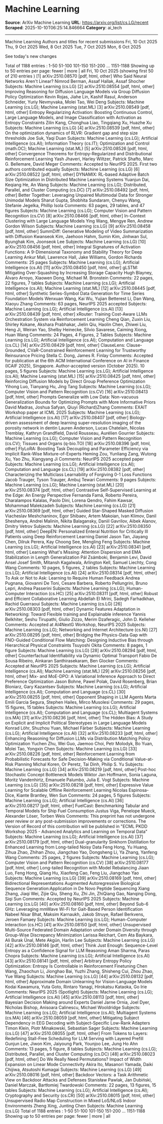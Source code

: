 # Machine Learning

**Source**: ArXiv Machine Learning
**URL**: https://arxiv.org/list/cs.LG/recent
**Scraped**: 2025-10-10T06:25:14.846664
**Category**: ai_tech

---

Machine Learning
Authors and titles for recent submissions
Fri, 10 Oct 2025
Thu, 9 Oct 2025
Wed, 8 Oct 2025
Tue, 7 Oct 2025
Mon, 6 Oct 2025

See today's new changes

Total of 1188 entries : 1-50 51-100 101-150 151-200 ... 1151-1188
Showing up to 50 entries per page: fewer | more | all
Fri, 10 Oct 2025 (showing first 50 of 210 entries )
[1] arXiv:2510.08570 [pdf, html, other]
Who Said Neural Networks Aren't Linear?
Nimrod Berman, Assaf Hallak, Assaf Shocher
Subjects: Machine Learning (cs.LG)
[2] arXiv:2510.08554 [pdf, html, other]
Improving Reasoning for Diffusion Language Models via Group Diffusion Policy Optimization
Kevin Rojas, Jiahe Lin, Kashif Rasul, Anderson Schneider, Yuriy Nevmyvaka, Molei Tao, Wei Deng
Subjects: Machine Learning (cs.LG); Machine Learning (stat.ML)
[3] arXiv:2510.08549 [pdf, html, other]
Entropy Regularizing Activation: Boosting Continuous Control, Large Language Models, and Image Classification with Activation as Entropy Constraints
Zilin Kang, Chonghua Liao, Tingqiang Xu, Huazhe Xu
Subjects: Machine Learning (cs.LG)
[4] arXiv:2510.08539 [pdf, html, other]
On the optimization dynamics of RLVR: Gradient gap and step size thresholds
Joe Suk, Yaqi Duan
Subjects: Machine Learning (cs.LG); Artificial Intelligence (cs.AI); Information Theory (cs.IT); Optimization and Control (math.OC); Machine Learning (stat.ML)
[5] arXiv:2510.08526 [pdf, html, other]
Convergence Theorems for Entropy-Regularized and Distributional Reinforcement Learning
Yash Jhaveri, Harley Wiltzer, Patrick Shafto, Marc G. Bellemare, David Meger
Comments: Accepted to NeurIPS 2025. First two authors contributed equally
Subjects: Machine Learning (cs.LG)
[6] arXiv:2510.08522 [pdf, html, other]
DYNAMIX: RL-based Adaptive Batch Size Optimization in Distributed Machine Learning Systems
Yuanjun Dai, Keqiang He, An Wang
Subjects: Machine Learning (cs.LG); Distributed, Parallel, and Cluster Computing (cs.DC)
[7] arXiv:2510.08492 [pdf, html, other]
Better Together: Leveraging Unpaired Multimodal Data for Stronger Unimodal Models
Sharut Gupta, Shobhita Sundaram, Chenyu Wang, Stefanie Jegelka, Phillip Isola
Comments: 63 pages, 29 tables, and 47 figures
Subjects: Machine Learning (cs.LG); Computer Vision and Pattern Recognition (cs.CV)
[8] arXiv:2510.08466 [pdf, html, other]
In-Context Clustering with Large Language Models
Ying Wang, Mengye Ren, Andrew Gordon Wilson
Subjects: Machine Learning (cs.LG)
[9] arXiv:2510.08458 [pdf, html, other]
SummDiff: Generative Modeling of Video Summarization with Diffusion
Kwanseok Kim, Jaehoon Hahm, Sumin Kim, Jinhwan Sul, Byunghak Kim, Joonseok Lee
Subjects: Machine Learning (cs.LG)
[10] arXiv:2510.08456 [pdf, html, other]
Integral Signatures of Activation Functions: A 9-Dimensional Taxonomy and Stability Theory for Deep Learning
Ankur Mali, Lawrence Hall, Jake Williams, Gordon Richards
Comments: 25 pages
Subjects: Machine Learning (cs.LG); Artificial Intelligence (cs.AI)
[11] arXiv:2510.08450 [pdf, html, other]
gLSTM: Mitigating Over-Squashing by Increasing Storage Capacity
Hugh Blayney, Álvaro Arroyo, Xiaowen Dong, Michael M. Bronstein
Comments: 22 pages, 22 figures, 7 tables
Subjects: Machine Learning (cs.LG); Artificial Intelligence (cs.AI); Machine Learning (stat.ML)
[12] arXiv:2510.08445 [pdf, html, other]
Synthetic Series-Symbol Data Generation for Time Series Foundation Models
Wenxuan Wang, Kai Wu, Yujian Betterest Li, Dan Wang, Xiaoyu Zhang
Comments: 63 pages, NeurIPS 2025 accepted
Subjects: Machine Learning (cs.LG); Artificial Intelligence (cs.AI)
[13] arXiv:2510.08439 [pdf, html, other]
xRouter: Training Cost-Aware LLMs Orchestration System via Reinforcement Learning
Cheng Qian, Zuxin Liu, Shirley Kokane, Akshara Prabhakar, Jielin Qiu, Haolin Chen, Zhiwei Liu, Heng Ji, Weiran Yao, Shelby Heinecke, Silvio Savarese, Caiming Xiong, Huan Wang
Comments: 24 Pages, 4 Figures, 2 Tables
Subjects: Machine Learning (cs.LG); Artificial Intelligence (cs.AI); Computation and Language (cs.CL)
[14] arXiv:2510.08429 [pdf, html, other]
ClauseLens: Clause-Grounded, CVaR-Constrained Reinforcement Learning for Trustworthy Reinsurance Pricing
Stella C. Dong, James R. Finlay
Comments: Accepted for publication at the 6th ACM International Conference on AI in Finance (ICAIF 2025), Singapore. Author-accepted version (October 2025). 10 pages, 5 figures
Subjects: Machine Learning (cs.LG); Artificial Intelligence (cs.AI); Machine Learning (stat.ML)
[15] arXiv:2510.08425 [pdf, html, other]
Reinforcing Diffusion Models by Direct Group Preference Optimization
Yihong Luo, Tianyang Hu, Jing Tang
Subjects: Machine Learning (cs.LG); Computer Vision and Pattern Recognition (cs.CV)
[16] arXiv:2510.08413 [pdf, html, other]
Prompts Generalize with Low Data: Non-vacuous Generalization Bounds for Optimizing Prompts with More Informative Priors
David Madras, Joshua Safyan, Qiuyi (Richard)Zhang
Comments: EXAIT Workshop paper at ICML 2025
Subjects: Machine Learning (cs.LG); Artificial Intelligence (cs.AI)
[17] arXiv:2510.08407 [pdf, other]
Biology-driven assessment of deep learning super-resolution imaging of the porosity network in dentin
Lauren Anderson, Lucas Chatelain, Nicolas Tremblay, Kathryn Grandfield, David Rousseau, Aurélien Gourrier
Subjects: Machine Learning (cs.LG); Computer Vision and Pattern Recognition (cs.CV); Tissues and Organs (q-bio.TO)
[18] arXiv:2510.08396 [pdf, html, other]
FlyLoRA: Boosting Task Decoupling and Parameter Efficiency via Implicit Rank-Wise Mixture-of-Experts
Heming Zou, Yunliang Zang, Wutong Xu, Yao Zhu, Xiangyang Ji
Comments: NeurIPS 2025 accepted paper
Subjects: Machine Learning (cs.LG); Artificial Intelligence (cs.AI); Computation and Language (cs.CL)
[19] arXiv:2510.08382 [pdf, other]
Characterizing the Multiclass Learnability of Forgiving 0-1 Loss Functions
Jacob Trauger, Tyson Trauger, Ambuj Tewari
Comments: 9 pages
Subjects: Machine Learning (cs.LG); Machine Learning (stat.ML)
[20] arXiv:2510.08374 [pdf, html, other]
Contrastive Self-Supervised Learning at the Edge: An Energy Perspective
Fernanda Famá, Roberto Pereira, Charalampos Kalalas, Paolo Dini, Lorena Qendro, Fahim Kawsar, Mohammad Malekzadeh
Subjects: Machine Learning (cs.LG)
[21] arXiv:2510.08369 [pdf, html, other]
Guided Star-Shaped Masked Diffusion
Viacheslav Meshchaninov, Egor Shibaev, Artem Makoian, Ivan Klimov, Danil Sheshenya, Andrei Malinin, Nikita Balagansky, Daniil Gavrilov, Aibek Alanov, Dmitry Vetrov
Subjects: Machine Learning (cs.LG)
[22] arXiv:2510.08350 [pdf, html, other]
DeepEN: Personalized Enteral Nutrition for Critically Ill Patients using Deep Reinforcement Learning
Daniel Jason Tan, Jiayang Chen, Dilruk Perera, Kay Choong See, Mengling Feng
Subjects: Machine Learning (cs.LG); Artificial Intelligence (cs.AI)
[23] arXiv:2510.08341 [pdf, html, other]
Learning What's Missing: Attention Dispersion and EMA Stabilization in Length Generalization
Pál Zsámboki, Benjamin Levi, David Ansel Josef Smith, Mitansh Kagalwala, Arlington Kell, Samuel Liechty, Cong Wang
Comments: 10 pages, 5 figures, 2 tables
Subjects: Machine Learning (cs.LG); Artificial Intelligence (cs.AI)
[24] arXiv:2510.08314 [pdf, html, other]
To Ask or Not to Ask: Learning to Require Human Feedback
Andrea Pugnana, Giovanni De Toni, Cesare Barbera, Roberto Pellungrini, Bruno Lepri, Andrea Passerini
Subjects: Machine Learning (cs.LG); Human-Computer Interaction (cs.HC)
[25] arXiv:2510.08311 [pdf, html, other]
Robust and Efficient Collaborative Learning
Abdellah El Mrini, Sadegh Farhadkhan, Rachid Guerraoui
Subjects: Machine Learning (cs.LG)
[26] arXiv:2510.08303 [pdf, html, other]
Dynamic Features Adaptation in Networking: Toward Flexible training and Explainable inference
Yannis Belkhiter, Seshu Tirupathi, Giulio Zizzo, Merim Dzaferagic, John D. Kelleher
Comments: Accepted at AI4NextG Workshop, NeurIPS 2025
Subjects: Machine Learning (cs.LG); Networking and Internet Architecture (cs.NI)
[27] arXiv:2510.08295 [pdf, html, other]
Bridging the Physics-Data Gap with FNO-Guided Conditional Flow Matching: Designing Inductive Bias through Hierarchical Physical Constraints
Tsuyoshi Okita
Comments: 8 pages, 1 figure
Subjects: Machine Learning (cs.LG)
[28] arXiv:2510.08294 [pdf, html, other]
Counterfactual Identifiability via Dynamic Optimal Transport
Fabio De Sousa Ribeiro, Ainkaran Santhirasekaram, Ben Glocker
Comments: Accepted at NeurIPS 2025
Subjects: Machine Learning (cs.LG); Artificial Intelligence (cs.AI); Machine Learning (stat.ML)
[29] arXiv:2510.08256 [pdf, html, other]
Mix- and MoE-DPO: A Variational Inference Approach to Direct Preference Optimization
Jason Bohne, Pawel Polak, David Rosenberg, Brian Bloniarz, Gary Kazantsev
Subjects: Machine Learning (cs.LG); Artificial Intelligence (cs.AI); Computation and Language (cs.CL)
[30] arXiv:2510.08255 [pdf, html, other]
Opponent Shaping in LLM Agents
Marta Emili Garcia Segura, Stephen Hailes, Mirco Musolesi
Comments: 29 pages, 15 figures, 15 tables
Subjects: Machine Learning (cs.LG); Artificial Intelligence (cs.AI); Computation and Language (cs.CL); Multiagent Systems (cs.MA)
[31] arXiv:2510.08236 [pdf, html, other]
The Hidden Bias: A Study on Explicit and Implicit Political Stereotypes in Large Language Models
Konrad Löhr, Shuzhou Yuan, Michael Färber
Subjects: Machine Learning (cs.LG); Artificial Intelligence (cs.AI)
[32] arXiv:2510.08233 [pdf, html, other]
Enhancing Reasoning for Diffusion LLMs via Distribution Matching Policy Optimization
Yuchen Zhu, Wei Guo, Jaemoo Choi, Petr Molodyk, Bo Yuan, Molei Tao, Yongxin Chen
Subjects: Machine Learning (cs.LG)
[33] arXiv:2510.08226 [pdf, html, other]
Reinforcement Learning from Probabilistic Forecasts for Safe Decision-Making via Conditional Value-at-Risk Planning
Michal Koren, Or Peretz, Tai Dinh, Philip S. Yu
Subjects: Machine Learning (cs.LG)
[34] arXiv:2510.08219 [pdf, html, other]
Post-hoc Stochastic Concept Bottleneck Models
Wiktor Jan Hoffmann, Sonia Laguna, Moritz Vandenhirtz, Emanuele Palumbo, Julia E. Vogt
Subjects: Machine Learning (cs.LG)
[35] arXiv:2510.08218 [pdf, html, other]
Expressive Value Learning for Scalable Offline Reinforcement Learning
Nicolas Espinosa-Dice, Kiante Brantley, Wen Sun
Comments: 24 pages, 5 figures
Subjects: Machine Learning (cs.LG); Artificial Intelligence (cs.AI)
[36] arXiv:2510.08217 [pdf, html, other]
FuelCast: Benchmarking Tabular and Temporal Models for Ship Fuel Consumption
Justus Viga, Penelope Mueck, Alexander Löser, Torben Weis
Comments: This preprint has not undergone peer review or any post-submission improvements or corrections. The Version of Record of this contribution will be published in "ECML PKDD Workshop 2025 - Advanced Analytics and Learning on Temporal Data"
Subjects: Machine Learning (cs.LG); Artificial Intelligence (cs.AI)
[37] arXiv:2510.08179 [pdf, html, other]
Dual-granularity Sinkhorn Distillation for Enhanced Learning from Long-tailed Noisy Data
Feng Hong, Yu Huang, Zihua Zhao, Zhihan Zhou, Jiangchao Yao, Dongsheng Li, Ya Zhang, Yanfeng Wang
Comments: 25 pages, 2 figures
Subjects: Machine Learning (cs.LG); Computer Vision and Pattern Recognition (cs.CV)
[38] arXiv:2510.08177 [pdf, html, other]
Long-tailed Recognition with Model Rebalancing
Jiaan Luo, Feng Hong, Qiang Hu, Xiaofeng Cao, Feng Liu, Jiangchao Yao
Subjects: Machine Learning (cs.LG)
[39] arXiv:2510.08169 [pdf, html, other]
Bidirectional Representations Augmented Autoregressive Biological Sequence Generation:Application in De Novo Peptide Sequencing
Xiang Zhang, Jiaqi Wei, Zijie Qiu, Sheng Xu, Zhi Jin, ZhiQiang Gao, Nanqing Dong, Siqi Sun
Comments: Accepted by NeurIPS 2025
Subjects: Machine Learning (cs.LG)
[40] arXiv:2510.08160 [pdf, html, other]
Beyond Sub-6 GHz: Leveraging mmWave Wi-Fi for Gait-Based Person Identification
Nabeel Nisar Bhat, Maksim Karnaukh, Jakob Struye, Rafael Berkvens, Jeroen Famaey
Subjects: Machine Learning (cs.LG); Human-Computer Interaction (cs.HC)
[41] arXiv:2510.08150 [pdf, html, other]
Unsupervised Multi-Source Federated Domain Adaptation under Domain Diversity through Group-Wise Discrepancy Minimization
Larissa Reichart, Cem Ata Baykara, Ali Burak Ünal, Mete Akgün, Harlin Lee
Subjects: Machine Learning (cs.LG)
[42] arXiv:2510.08146 [pdf, html, other]
Think Just Enough: Sequence-Level Entropy as a Confidence Signal for LLM Reasoning
Aman Sharma, Paras Chopra
Subjects: Machine Learning (cs.LG); Artificial Intelligence (cs.AI)
[43] arXiv:2510.08141 [pdf, html, other]
Arbitrary Entropy Policy Optimization: Entropy Is Controllable in Reinforcement Finetuning
Chen Wang, Zhaochun Li, Jionghao Bai, Yuzhi Zhang, Shisheng Cui, Zhou Zhao, Yue Wang
Subjects: Machine Learning (cs.LG)
[44] arXiv:2510.08132 [pdf, html, other]
Approximate Domain Unlearning for Vision-Language Models
Kodai Kawamura, Yuta Goto, Rintaro Yanagi, Hirokatsu Kataoka, Go Irie
Comments: NeurIPS 2025 (Spotlight)
Subjects: Machine Learning (cs.LG); Artificial Intelligence (cs.AI)
[45] arXiv:2510.08113 [pdf, html, other]
Bayesian Decision Making around Experts
Daniel Jarne Ornia, Joel Dyer, Nicholas Bishop, Anisoara Calinescu, Michael Wooldridge
Subjects: Machine Learning (cs.LG); Artificial Intelligence (cs.AI); Multiagent Systems (cs.MA)
[46] arXiv:2510.08059 [pdf, html, other]
Mitigating Subject Dependency in EEG Decoding with Subject-Specific Low-Rank Adapters
Timon Klein, Piotr Minakowski, Sebastian Sager
Subjects: Machine Learning (cs.LG)
[47] arXiv:2510.08055 [pdf, html, other]
From Tokens to Layers: Redefining Stall-Free Scheduling for LLM Serving with Layered Prefill
Gunjun Lee, Jiwon Kim, Jaiyoung Park, Younjoo Lee, Jung Ho Ahn
Comments: 13 pages, 5 figure, 8 tables
Subjects: Machine Learning (cs.LG); Distributed, Parallel, and Cluster Computing (cs.DC)
[48] arXiv:2510.08023 [pdf, html, other]
Do We Really Need Permutations? Impact of Width Expansion on Linear Mode Connectivity
Akira Ito, Masanori Yamada, Daiki Chijiwa, Atsutoshi Kumagai
Subjects: Machine Learning (cs.LG)
[49] arXiv:2510.08016 [pdf, html, other]
Backdoor Vectors: a Task Arithmetic View on Backdoor Attacks and Defenses
Stanisław Pawlak, Jan Dubiński, Daniel Marczak, Bartłomiej Twardowski
Comments: 22 pages, 13 figures, 15 tables
Subjects: Machine Learning (cs.LG); Artificial Intelligence (cs.AI); Cryptography and Security (cs.CR)
[50] arXiv:2510.08015 [pdf, html, other]
Unsupervised Radio Map Construction in Mixed LoS/NLoS Indoor Environments
Zheng Xing, Junting Chen
Subjects: Machine Learning (cs.LG)
Total of 1188 entries : 1-50 51-100 101-150 151-200 ... 1151-1188
Showing up to 50 entries per page: fewer | more | all
